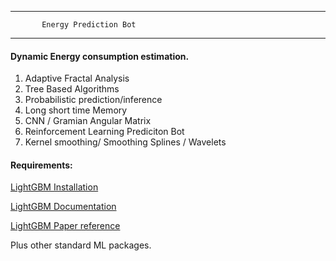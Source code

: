 -------------------------------------
           
           Energy Prediction Bot

---------------------------------------

#### Dynamic Energy consumption estimation.

      
  1) Adaptive Fractal Analysis
  2) Tree Based Algorithms
  3) Probabilistic  prediction/inference
  4) Long short time Memory
  5) CNN / Gramian Angular Matrix
  6) Reinforcement Learning Prediciton Bot
  7) Kernel smoothing/ Smoothing Splines / Wavelets


#### Requirements:

[LightGBM Installation](https://github.com/microsoft/LightGBM/tree/master/python-package)

[LightGBM Documentation](https://lightgbm.readthedocs.io/en/latest/Parameters.html#core-parameters)

[LightGBM Paper reference](http://papers.nips.cc/paper/6907-lightgbm-a-highly-efficient-gradi)

Plus other standard ML packages.



  
